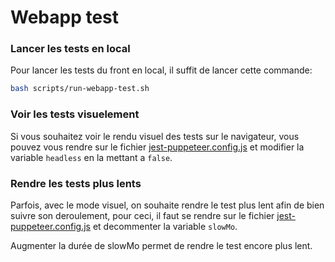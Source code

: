 # Webapp test

### Lancer les tests en local

Pour lancer les tests du front en local, il suffit
de lancer cette commande:

```bash
bash scripts/run-webapp-test.sh
```

### Voir les tests visuelement

Si vous souhaitez voir le rendu visuel des tests
sur le navigateur, vous pouvez vous rendre sur le fichier
[jest-puppeteer.config.js](../webapp/jest-puppeteer.config.js) et modifier la variable
`headless` en la mettant a `false`.

### Rendre les tests plus lents

Parfois, avec le mode visuel, on souhaite rendre
le test plus lent afin de bien suivre son deroulement,
pour ceci, il faut se rendre sur le fichier [jest-puppeteer.config.js](../webapp/jest-puppeteer.config.js)
et decommenter la variable `slowMo`.

Augmenter la durée de slowMo permet de rendre le test
encore plus lent.